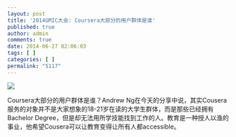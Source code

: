 ```yaml
---
layout: post
title: '2014GMIC大会: Coursera大部分的用户群体是谁'
published: true
author: admin
comments: true
date: 2014-06-27 02:06:03
tags: [ ]
categories: [ ]
permalink: "5117"
---
```

![][1]

Coursera大部分的用户群体是谁？Andrew Ng在今天的分享中说，其实Cousera服务的对象并不是大家想象的18-21岁在读的大学生群体，而是那些已经拥有Bachelor Degree，但是却无法用所学技能找到工作的人。教育是一种授人以渔的事业，他希望Cousera可以让教育变得让所有人都accessible。

&nbsp;

 [1]: http://yongz.com/yz/wp-content/uploads/2014/06/a7566d7b2a4276ee22b95c8ad9c3dc0c.jpg